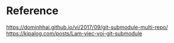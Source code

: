 # Reference
https://dominhhai.github.io/vi/2017/09/git-submodule-multi-repo/
https://kipalog.com/posts/Lam-viec-voi-git-submodule
